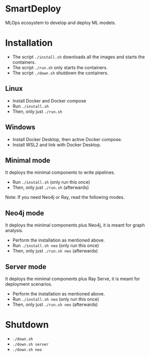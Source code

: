 # SmartDeploy
MLOps ecosystem to develop and deploy ML models.


# Installation

- The script `./install.sh` downloads all the images and starts the containers.
- The script `./run.sh` only starts the containers.
- The script `./down.sh` shutdown the containers.

## Linux

- Install Docker and Docker compose
- Run `./install.sh`
- Then, only just `./run.sh`

## Windows

- Install Docker Desktop, then active Docker compose.
- Install WSL2 and link with Docker Desktop.

## Minimal mode

It deploys the minimal components to write pipelines.

- Run `./install.sh` (only run this once)
- Then, only just `./run.sh` (afterwards)

Note: If you need Neo4j or Ray, read the following modes.

## Neo4j mode

It deploys the minimal components plus Neo4j, it is meant for graph analysis.

- Perform the installation as mentioned above.
- Run `./install.sh neo` (only run this once)
- Then, only just `./run.sh neo` (afterwards)

## Server mode

It deploys the minimal components plus Ray Serve, it is meant for deployment scenarios.

- Perform the installation as mentioned above.
- Run `./install.sh neo` (only run this once)
- Then, only just `./run.sh neo` (afterwards)

# Shutdown 

- `./down.sh`
- `./down.sh server`
- `./down.sh neo`

